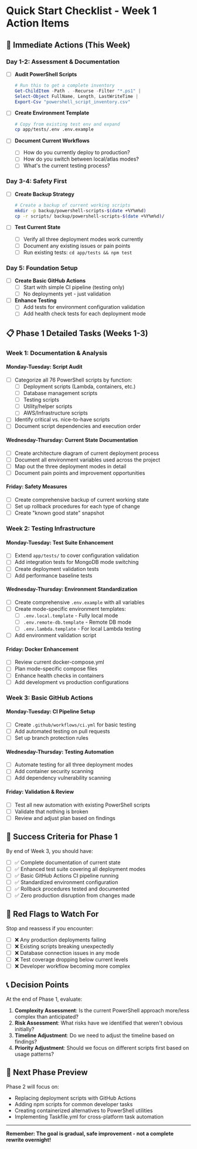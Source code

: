 # Quick Start Checklist - Week 1 Action Items

## 🚀 Immediate Actions (This Week)

### Day 1-2: Assessment & Documentation
- [ ] **Audit PowerShell Scripts**
  ```powershell
  # Run this to get a complete inventory
  Get-ChildItem -Path . -Recurse -Filter "*.ps1" | 
  Select-Object FullName, Length, LastWriteTime |
  Export-Csv "powershell_script_inventory.csv"
  ```

- [ ] **Create Environment Template**
  ```bash
  # Copy from existing test env and expand
  cp app/tests/.env .env.example
  ```

- [ ] **Document Current Workflows**
  - [ ] How do you currently deploy to production?
  - [ ] How do you switch between local/atlas modes?
  - [ ] What's the current testing process?

### Day 3-4: Safety First
- [ ] **Create Backup Strategy**
  ```bash
  # Create a backup of current working scripts
  mkdir -p backup/powershell-scripts-$(date +%Y%m%d)
  cp -r scripts/ backup/powershell-scripts-$(date +%Y%m%d)/
  ```

- [ ] **Test Current State**
  - [ ] Verify all three deployment modes work currently
  - [ ] Document any existing issues or pain points
  - [ ] Run existing tests: `cd app/tests && npm test`

### Day 5: Foundation Setup
- [ ] **Create Basic GitHub Actions**
  - [ ] Start with simple CI pipeline (testing only)
  - [ ] No deployments yet - just validation

- [ ] **Enhance Testing**
  - [ ] Add tests for environment configuration validation
  - [ ] Add health check tests for each deployment mode

## 📋 Phase 1 Detailed Tasks (Weeks 1-3)

### Week 1: Documentation & Analysis
#### Monday-Tuesday: Script Audit
- [ ] Categorize all 76 PowerShell scripts by function:
  - [ ] Deployment scripts (Lambda, containers, etc.)
  - [ ] Database management scripts  
  - [ ] Testing scripts
  - [ ] Utility/helper scripts
  - [ ] AWS/Infrastructure scripts
- [ ] Identify critical vs. nice-to-have scripts
- [ ] Document script dependencies and execution order

#### Wednesday-Thursday: Current State Documentation  
- [ ] Create architecture diagram of current deployment process
- [ ] Document all environment variables used across the project
- [ ] Map out the three deployment modes in detail
- [ ] Document pain points and improvement opportunities

#### Friday: Safety Measures
- [ ] Create comprehensive backup of current working state
- [ ] Set up rollback procedures for each type of change
- [ ] Create "known good state" snapshot

### Week 2: Testing Infrastructure
#### Monday-Tuesday: Test Suite Enhancement
- [ ] Extend `app/tests/` to cover configuration validation
- [ ] Add integration tests for MongoDB mode switching
- [ ] Create deployment validation tests
- [ ] Add performance baseline tests

#### Wednesday-Thursday: Environment Standardization
- [ ] Create comprehensive `.env.example` with all variables
- [ ] Create mode-specific environment templates:
  - [ ] `.env.local.template` - Fully local mode
  - [ ] `.env.remote-db.template` - Remote DB mode  
  - [ ] `.env.lambda.template` - For local Lambda testing
- [ ] Add environment validation script

#### Friday: Docker Enhancement
- [ ] Review current docker-compose.yml
- [ ] Plan mode-specific compose files
- [ ] Enhance health checks in containers
- [ ] Add development vs production configurations

### Week 3: Basic GitHub Actions
#### Monday-Tuesday: CI Pipeline Setup
- [ ] Create `.github/workflows/ci.yml` for basic testing
- [ ] Add automated testing on pull requests
- [ ] Set up branch protection rules

#### Wednesday-Thursday: Testing Automation
- [ ] Automate testing for all three deployment modes
- [ ] Add container security scanning
- [ ] Add dependency vulnerability scanning

#### Friday: Validation & Review
- [ ] Test all new automation with existing PowerShell scripts
- [ ] Validate that nothing is broken
- [ ] Review and adjust plan based on findings

## 🎯 Success Criteria for Phase 1

By end of Week 3, you should have:
- [ ] ✅ Complete documentation of current state
- [ ] ✅ Enhanced test suite covering all deployment modes  
- [ ] ✅ Basic GitHub Actions CI pipeline running
- [ ] ✅ Standardized environment configuration
- [ ] ✅ Rollback procedures tested and documented
- [ ] ✅ Zero production disruption from changes made

## 🚨 Red Flags to Watch For

Stop and reassess if you encounter:
- [ ] ❌ Any production deployments failing
- [ ] ❌ Existing scripts breaking unexpectedly  
- [ ] ❌ Database connection issues in any mode
- [ ] ❌ Test coverage dropping below current levels
- [ ] ❌ Developer workflow becoming more complex

## 📞 Decision Points

At the end of Phase 1, evaluate:
1. **Complexity Assessment**: Is the current PowerShell approach more/less complex than anticipated?
2. **Risk Assessment**: What risks have we identified that weren't obvious initially?
3. **Timeline Adjustment**: Do we need to adjust the timeline based on findings?
4. **Priority Adjustment**: Should we focus on different scripts first based on usage patterns?

## 🔄 Next Phase Preview

Phase 2 will focus on:
- Replacing deployment scripts with GitHub Actions
- Adding npm scripts for common developer tasks
- Creating containerized alternatives to PowerShell utilities
- Implementing Taskfile.yml for cross-platform task automation

---

**Remember: The goal is gradual, safe improvement - not a complete rewrite overnight!**